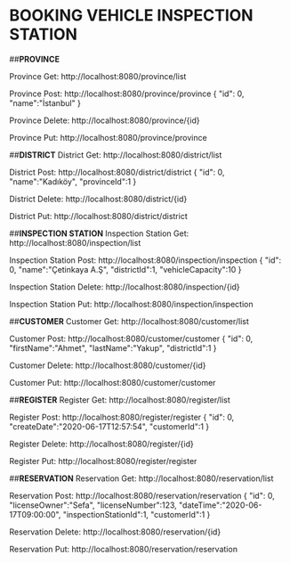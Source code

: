 # BOOKING VEHICLE INSPECTION STATION
##**PROVINCE**

Province Get: http://localhost:8080/province/list

Province Post: http://localhost:8080/province/province
{
  "id": 0,
  "name":"İstanbul"
}

Province Delete: http://localhost:8080/province/{id}

Province Put: http://localhost:8080/province/province

##**DISTRICT**
District Get: http://localhost:8080/district/list

District Post: http://localhost:8080/district/district
{
  "id": 0,
  "name":"Kadıköy",
  "provinceId":1
}

District Delete: http://localhost:8080/district/{id}

District Put: http://localhost:8080/district/district

##**INSPECTION STATION**
Inspection Station Get: http://localhost:8080/inspection/list

Inspection Station Post: http://localhost:8080/inspection/inspection
{
  "id": 0,
  "name":"Çetinkaya A.Ş",
  "districtId":1,
  "vehicleCapacity":10
}

Inspection Station Delete: http://localhost:8080/inspection/{id}

Inspection Station Put: http://localhost:8080/inspection/inspection

##**CUSTOMER**
Customer Get: http://localhost:8080/customer/list

Customer Post: http://localhost:8080/customer/customer
{
  "id": 0,
  "firstName":"Ahmet",
  "lastName":"Yakup",
  "districtId":1
}

Customer Delete: http://localhost:8080/customer/{id}

Customer Put: http://localhost:8080/customer/customer

##**REGISTER**
Register Get: http://localhost:8080/register/list

Register Post: http://localhost:8080/register/register
{
  "id": 0,
  "createDate":"2020-06-17T12:57:54",
  "customerId":1
}

Register Delete: http://localhost:8080/register/{id}

Register Put: http://localhost:8080/register/register

##**RESERVATION**
Reservation Get: http://localhost:8080/reservation/list

Reservation Post: http://localhost:8080/reservation/reservation
{
  "id": 0,
  "licenseOwner":"Sefa",
  "licenseNumber":123,
  "dateTime":"2020-06-17T09:00:00",
  "inspectionStationId":1,
  "customerId":1
}

Reservation Delete: http://localhost:8080/reservation/{id}

Reservation Put: http://localhost:8080/reservation/reservation
